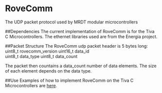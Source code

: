 # RoveComm
The UDP packet protocol used by MRDT modular microcontrollers

##Dependencies
The current implementation of RoveComm is for the Tiva C Microcontrollers. The ethernet libraries used are from the Energia project.

##Packet Structure
The RoveComm udp packet header is 5 bytes long:
uint8_t rovecomm_version
uint16_t data_id   
uint8_t  data_type
uint8_t  data_count

The packet then countains a data_count number of data elements. The size of each element depends on the data type.

##Use
Examples of how to implement RoveComm on the Tiva C Microcontrollers are [here](https://github.com/MissouriMRDT/RoveComm/tree/master/examples).
